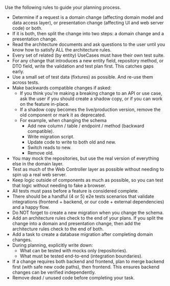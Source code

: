 Use the following rules to guide your planning process.

- Determine if a request is a domain change (affecting domain model and data access layer), or presentation change (affecting UI and web server code) or both.
- If it is both, then split the change into two steps: a domain change and a presentation change.
- Read the architecture documents and ask questions to the user until you know how to satisfy ALL the architecture rules.
- Every set of related (by entity) UseCases must have their own test suite.
- For any change that introduces a new entity field, repository method, or DTO field, write the validation and test plan first. This catches gaps early.
- Use a small set of test data (fixtures) as possible. And re-use them across tests.
- Make backwards compatible changes if asked:
  - If you think you're making a breaking change to an API or use case, ask the user if you should create a shadow copy, or if you can work on the feature in-place.
  - If a shadow copy becomes the live/production version, remove the old component or mark it as deprecated.
  - For example, when changing the schema
    - Add new column / table / endpoint / method (backward compatible).
    - Write migration script.
    - Update code to write to both old and new.
    - Switch reads to new.
    - Remove old.
- You may mock the repositories, but use the real version of everything else in the domain layer.
- Test as much of the Web Controller layer as possible without needing to spin up a real web server.
- Keep logic outside of components as much as possible, so you can test that logic without needing to fake a browser.
- All tests must pass before a feature is considered complete.
- There should be a handful (4 or 5) e2e tests scenarios that validate integrations (frontend + backend, or our code + external dependencies) and a happy flow.
- Do NOT forget to create a new migration when you change the schema.
- Add an architecture rules check to the end of your plans. If you split the change into a domain and presentation change, then add the architecture rules check to the end of both.
- Add a task to create a database migration after completing domain changes.
- During planning, explicitly write down:
  - What can be tested with mocks only (repositories).
  - What must be tested end-to-end (integration boundaries).
- If a change requires both backend and frontend, plan to merge backend first (with safe new code paths), then frontend. This ensures backend changes can be verified independently.
- Remove dead / unused code before completing your task.